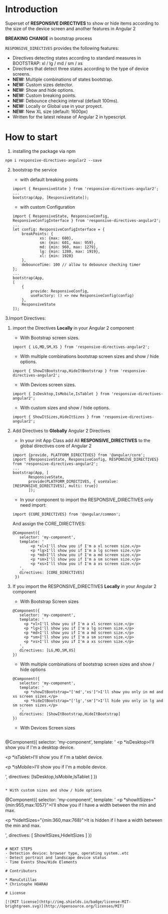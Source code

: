 
# Introduction
Superset of **RESPONSIVE DIRECTIVES** to show or hide items according to the size of the device screen and another features in Angular 2

**BREAKING CHANGE** in bootstrap process

`RESPONSIVE_DIRECTIVES` provides the following features:
 - Directives detecting states according to standard measures in BOOTSTRAP: xl / lg / md / sm / xs
 - Directives that detect three states according to the type of device screens.
 - **NEW:** Multiple combinations of states bootstrap.
 - **NEW:** Custom sizes detector.
 - **NEW:** Show and hide options.
 - **NEW:** Custom breaking points.
 - **NEW:** Debounce checking interval (default 100ms).
 - **NEW:** Locally or Global use in your proyect.
 - **NEW:** New XL size (default: 1600px)
 - Written for the latest release of Angular 2 in typescript.
 
# How to start
 
1. installing the package via npm 
 ```
npm i responsive-directives-angular2 --save
 ```

2. bootstrap the service
    
   * with default breaking points
   
    ```
    import { ResponsiveState } from 'responsive-directives-angular2';
    ...
    bootstrap(App, [ResponsiveState]);
    ```

    * with custom Configuration
      
    ```
    import { ResponsiveState, ResponsiveConfig, ResponsiveConfigInterface } from 'responsive-directives-angular2';
    ...
    let config: ResponsiveConfigInterface = {
        breakPoints: {
                xs: {max: 600},
                sm: {min: 601, max: 959},
                md: {min: 960, max: 1279},
                lg: {min: 1280, max: 1919},
                xl: {min: 1920}
        },
        debounceTime: 100 // allow to debounce checking timer
    };
    ...
    bootstrap(App,
    [
        {
            provide: ResponsiveConfig,
            useFactory: () => new ResponsiveConfig(config)
        },
        ResponsiveState
    ]);
     ```

 
3.Import Directives:

   1. import the Directives **Locally** in your Angular 2 component
      
      * With Bootstrap screen sizes.
      
       ```
       import { LG,MD,SM,XS } from 'responsive-directives-angular2';
       ```
      
      * With multiple combinations bootstrap screen sizes and show / hide options.
      
      ```
      import { ShowItBootstrap,HideItBootstrap } from 'responsive-directives-angular2';
      ```
      
      * With Devices screen sizes.
      
      ```
      import { IsDesktop,IsMobile,IsTablet } from 'responsive-directives-angular2';
      ```
      
      * With custom sizes and show / hide options.
      
      ```
      import { ShowItSizes,HideItSizes } from 'responsive-directives-angular2';
      ```
      
   2. Add Directives to **Globally** Angular 2 Directives
      
      - In your init App Class add All **RESPONSIVE_DIRECTIVES** to the global directives core of Angular 2
      
      ```
      import {provide, PLATFORM_DIRECTIVES} from '@angular/core';
      import {ResponsiveState, ResponsiveConfig, RESPONSIVE_DIRECTIVES} from 'responsive-directives-angular2';
      ...
      bootstrap(App, [
             ResponsiveState,
             provide(PLATFORM_DIRECTIVES, { useValue: [RESPONSIVE_DIRECTIVES], multi: true})
             ]);
      ```
      
      * In your component to import the RESPONSIVE_DIRECTIVES only need import: 
     
      ```
      import {CORE_DIRECTIVES} from '@angular/common';
      ```
      
      And assign the CORE_DIRECTIVES:
      
      ```
      @Component({
         selector: 'my-component',
         template: '
              <p *xl>I'll show you if I'm a xl screen size.</p>
              <p *lg>I'll show you if I'm a lg screen size.</p>
              <p *md>I'll show you if I'm a md screen size.</p>
              <p *sm>I'll show you if I'm a sm screen size.</p>
              <p *xs>I'll show you if I'm a xs screen size.</p>
         ',
         directives: [CORE_DIRECTIVES]
       })
      ```
 
4. If you import the RESPONSIVE_DIRECTIVES **Locally** in your Angular 2 component 

   * With Bootstrap Screen sizes
   
   ```
   @Component({
      selector: 'my-component',
      template: '
        <p *xl>I'll show you if I'm a xl screen size.</p>
        <p *lg>I'll show you if I'm a lg screen size.</p>
        <p *md>I'll show you if I'm a md screen size.</p>
        <p *sm>I'll show you if I'm a sm screen size.</p>
        <p *xs>I'll show you if I'm a xs screen size.</p>
      ',
      directives: [LG,MD,SM,XS]
   })
   ```
   
   * With multiple combinations of bootstrap screen sizes and show / hide options
  
   ```
   @Component({
      selector: 'my-component',
      template: '
        <p *showItBootstrap="['md','xs']">I'll show you only in md and xs screen sizes.</p>
        <p *hideItBootstrap="['lg','sm']">I'll hide you only in lg and sm screen sizes.</p>
      ',
      directives: [ShowItBootstrap,HideItBootstrap]
   })
   ```
   
   * With Devices Screen sizes
  
   ```
  @Component({
     selector: 'my-component',
     template: '
       <p *isDesktop>I'll show you if I'm a desktop device.</p>
       <p *isTablet>I'll show you if I'm a tablet device.</p>
       <p *isMobile>I'll show you if I'm a mobile device.</p>
     ',
     directives: [IsDesktop,IsMobile,IsTablet ]
  })
  ```
 
  * With custom sizes and show / hide options
 
  ```
  @Component({
    selector: 'my-component',
    template: '
      <p *showItSizes="{min:955,max:1057}">I'll show you if I have a width between the min and max.</p>
      <p *hideItSizes="{min:360,max:768}">It is hidden if I have a width between the min and max.</p>
    ',
    directives: [ ShowItSizes,HideItSizes ]
  })
  ```

# NEXT STEPS 
- Detection device: browser type, operating system..etc
- Detect portrait and landscape device status
- Time Events Show/Hide Elements

# Contributors

 * ManuCutillas 
 * Christophe HOARAU

# License

[![MIT license](http://img.shields.io/badge/license-MIT-brightgreen.svg)](http://opensource.org/licenses/MIT)
